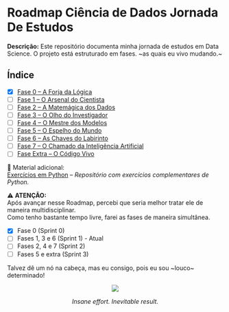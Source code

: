 # Roadmap Ciência de Dados Jornada De Estudos

**Descrição:** Este repositório documenta minha jornada de estudos em Data Science. 
O projeto está estruturado em fases. ~as quais eu vivo mudando.~

## Índice

- [x] [Fase 0 – A Forja da Lógica](fase0/README.md)
- [ ] [Fase 1 – O Arsenal do Cientista](fase1/README.md)
- [ ] [Fase 2 – A Matemágica dos Dados](fase2/README.md)
- [ ] [Fase 3 – O Olho do Investigador](fase3/README.md)
- [ ] [Fase 4 – O Mestre dos Modelos](fase4/README.md)
- [ ] [Fase 5 – O Espelho do Mundo](fase5/README.md)
- [ ] [Fase 6 – As Chaves do Labirinto](fase6/README.md)
- [ ] [Fase 7 – O Chamado da Inteligência Artificial](fase7/README.md)
- [ ] [Fase Extra – O Código Vivo](fase-extra/README.md)

📝 Material adicional:  
[Exercícios em Python](https://github.com/LopesHPedro/python-exercises) – *Repositório com exercícios complementares de Python.*

⚠️ **ATENÇÃO:**  
Após avançar nesse Roadmap, percebi que seria melhor tratar ele de maneira multidisciplinar.  
Como tenho bastante tempo livre, farei as fases de maneira simultânea.  

- [x] Fase 0 (Sprint 0)  
- [ ] Fases 1, 3 e 6 (Sprint 1) - Atual  
- [ ] Fases 2, 4 e 7 (Sprint 2)  
- [ ] Fases 5 e extra (Sprint 3)  

Talvez dê um nó na cabeça, mas eu consigo, pois eu sou ~louco~ determinado!

<p align="center">
  <img src="https://images.steamusercontent.com/ugc/5102047032369007402/F56FA394FB191EE9C7966D4CE1E34BADEDD6C17F/?imw=637&imh=358&ima=fit&impolicy=Letterbox&imcolor=%23000000&letterbox=true" />
</p>

<p align="center">
  <em>Insane effort. Inevitable result.</em> 
</p>
